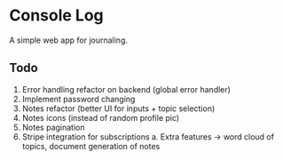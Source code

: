# Console Log

A simple web app for journaling.

## Todo

1. Error handling refactor on backend (global error handler)
2. Implement password changing
3. Notes refactor (better UI for inputs + topic selection)
4. Notes icons (instead of random profile pic)
5. Notes pagination
6. Stripe integration for subscriptions
   a. Extra features -> word cloud of topics, document generation of notes
